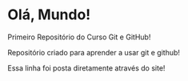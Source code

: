 # Olá, Mundo!
 Primeiro Repositório do Curso Git e GitHub!

 Repositório criado para aprender a usar git e github!

 Essa linha foi posta diretamente através do site!
